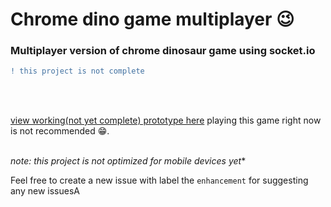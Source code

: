 # Chrome dino game multiplayer 😉

### Multiplayer version of chrome dinosaur game using socket.io


```diff
! this project is not complete
``` 
<br /> <br />

[view working(not yet complete) prototype here](https://chrome-dino-multiplayer001.glitch.me/)
playing this game right now is not recommended 😁.<br /> <br /> 

*note: this project is not optimized for mobile devices yet**


Feel free to create a new issue with label the ```enhancement``` for suggesting any new issuesA
